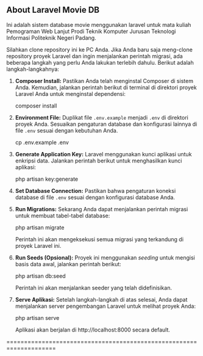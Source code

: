 ## About Laravel Movie DB

Ini adalah sistem database movie menggunakan laravel untuk mata kuliah Pemograman Web Lanjut Prodi Teknik Komputer Jurusan Teknologi Informasi Politeknik Negeri Padang.

Silahkan clone repository ini ke PC Anda.
Jika Anda baru saja meng-clone repository proyek Laravel dan ingin menjalankan perintah migrasi, ada beberapa langkah yang perlu Anda lakukan terlebih dahulu. Berikut adalah langkah-langkahnya:

1. **Composer Install:**
   Pastikan Anda telah menginstal Composer di sistem Anda. Kemudian, jalankan perintah berikut di terminal di direktori proyek Laravel Anda untuk menginstal dependensi:

    composer install

2. **Environment File:**
   Duplikat file `.env.example` menjadi `.env` di direktori proyek Anda. Sesuaikan pengaturan database dan konfigurasi lainnya di file `.env` sesuai dengan kebutuhan Anda.

    cp .env.example .env

3. **Generate Application Key:**
   Laravel menggunakan kunci aplikasi untuk enkripsi data. Jalankan perintah berikut untuk menghasilkan kunci aplikasi:

    php artisan key:generate

4. **Set Database Connection:**
   Pastikan bahwa pengaturan koneksi database di file `.env` sesuai dengan konfigurasi database Anda.

5. **Run Migrations:**
   Sekarang Anda dapat menjalankan perintah migrasi untuk membuat tabel-tabel database:

    php artisan migrate

    Perintah ini akan mengeksekusi semua migrasi yang terkandung di proyek Laravel ini.

6. **Run Seeds (Opsional):**
   Proyek ini menggunakan _seeding_ untuk mengisi basis data awal, jalankan perintah berikut:

    php artisan db:seed

    Perintah ini akan menjalankan seeder yang telah didefinisikan.

7. **Serve Aplikasi:**
   Setelah langkah-langkah di atas selesai, Anda dapat menjalankan server pengembangan Laravel untuk melihat proyek Anda:

    php artisan serve

    Aplikasi akan berjalan di http://localhost:8000 secara default.

====================================================================
